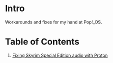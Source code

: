 # Intro

Workarounds and fixes for my hand at Pop!_OS.

# Table of Contents

1. [Fixing Skyrim Special Edition audio with Proton](fixing_skyrim_proton_audio.md)
